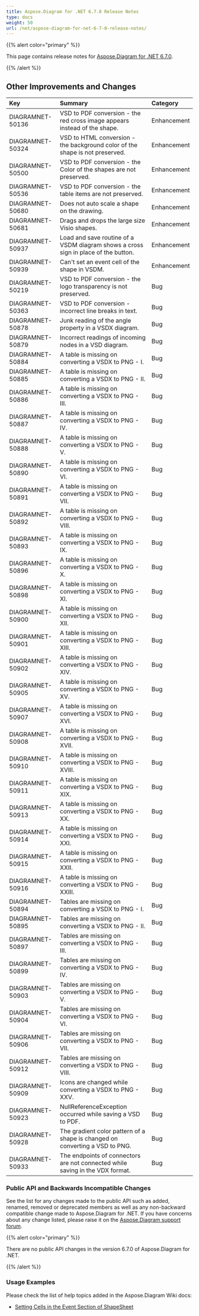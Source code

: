 ```yaml
---
title: Aspose.Diagram for .NET 6.7.0 Release Notes
type: docs
weight: 50
url: /net/aspose-diagram-for-net-6-7-0-release-notes/
---
```


{{% alert color="primary" %}} 

This page contains release notes for [Aspose.Diagram for .NET 6.7.0](https://www.nuget.org/packages/Aspose.Diagram/6.7.0).

{{% /alert %}} 
## **Other Improvements and Changes**

|**Key**|**Summary**|**Category**|
| :- | :- | :- |
|DIAGRAMNET-50136|VSD to PDF conversion - the red cross image appears instead of the shape.|Enhancement|
|DIAGRAMNET-50324|VSD to HTML conversion - the background color of the shape is not preserved.|Enhancement|
|DIAGRAMNET-50500|VSD to PDF conversion - the Color of the shapes are not preserved.|Enhancement|
|DIAGRAMNET-50536|VSD to PDF conversion - the table items are not preserved.|Enhancement|
|DIAGRAMNET-50680|Does not auto scale a shape on the drawing.|Enhancement|
|DIAGRAMNET-50681|Drags and drops the large size Visio shapes.|Enhancement|
|DIAGRAMNET-50937|Load and save routine of a VSDM diagram shows a cross sign in place of the button.|Enhancement|
|DIAGRAMNET-50939|Can't set an event cell of the shape in VSDM.|Enhancement|
|DIAGRAMNET-50219|VSD to PDF conversion - the logo transparency is not preserved.|Bug|
|DIAGRAMNET-50363|VSD to PDF conversion - incorrect line breaks in text.|Bug|
|DIAGRAMNET-50878|Junk reading of the angle property in a VSDX diagram.|Bug|
|DIAGRAMNET-50879|Incorrect readings of incoming nodes in a VSD diagram.|Bug|
|DIAGRAMNET-50884|A table is missing on converting a VSDX to PNG - I.|Bug|
|DIAGRAMNET-50885|A table is missing on converting a VSDX to PNG - II.|Bug|
|DIAGRAMNET-50886|A table is missing on converting a VSDX to PNG - III.|Bug|
|DIAGRAMNET-50887|A table is missing on converting a VSDX to PNG - IV.|Bug|
|DIAGRAMNET-50888|A table is missing on converting a VSDX to PNG - V.|Bug|
|DIAGRAMNET-50890|A table is missing on converting a VSDX to PNG - VI.|Bug|
|DIAGRAMNET-50891|A table is missing on converting a VSDX to PNG - VII.|Bug|
|DIAGRAMNET-50892|A table is missing on converting a VSDX to PNG - VIII.|Bug|
|DIAGRAMNET-50893|A table is missing on converting a VSDX to PNG - IX.|Bug|
|DIAGRAMNET-50896|A table is missing on converting a VSDX to PNG - X.|Bug|
|DIAGRAMNET-50898|A table is missing on converting a VSDX to PNG - XI.|Bug|
|DIAGRAMNET-50900|A table is missing on converting a VSDX to PNG - XII.|Bug|
|DIAGRAMNET-50901|A table is missing on converting a VSDX to PNG - XIII.|Bug|
|DIAGRAMNET-50902|A table is missing on converting a VSDX to PNG - XIV.|Bug|
|DIAGRAMNET-50905|A table is missing on converting a VSDX to PNG - XV.|Bug|
|DIAGRAMNET-50907|A table is missing on converting a VSDX to PNG - XVI.|Bug|
|DIAGRAMNET-50908|A table is missing on converting a VSDX to PNG - XVII.|Bug|
|DIAGRAMNET-50910|A table is missing on converting a VSDX to PNG - XVIII.|Bug|
|DIAGRAMNET-50911|A table is missing on converting a VSDX to PNG - XIX.|Bug|
|DIAGRAMNET-50913|A table is missing on converting a VSDX to PNG - XX.|Bug|
|DIAGRAMNET-50914|A table is missing on converting a VSDX to PNG - XXI.|Bug|
|DIAGRAMNET-50915|A table is missing on converting a VSDX to PNG - XXII.|Bug|
|DIAGRAMNET-50916|A table is missing on converting a VSDX to PNG - XXIII.|Bug|
|DIAGRAMNET-50894|Tables are missing on converting a VSDX to PNG - I.|Bug|
|DIAGRAMNET-50895|Tables are missing on converting a VSDX to PNG - II.|Bug|
|DIAGRAMNET-50897|Tables are missing on converting a VSDX to PNG - III.|Bug|
|DIAGRAMNET-50899|Tables are missing on converting a VSDX to PNG - IV.|Bug|
|DIAGRAMNET-50903|Tables are missing on converting a VSDX to PNG - V.|Bug|
|DIAGRAMNET-50904|Tables are missing on converting a VSDX to PNG - VI.|Bug|
|DIAGRAMNET-50906|Tables are missing on converting a VSDX to PNG - VII.|Bug|
|DIAGRAMNET-50912|Tables are missing on converting a VSDX to PNG - VIII.|Bug|
|DIAGRAMNET-50909|Icons are changed while converting a VSDX to PNG - XXV.|Bug|
|DIAGRAMNET-50923|NullReferenceException occurred while saving a VSD to PDF.|Bug|
|DIAGRAMNET-50928|The gradient color pattern of a shape is changed on converting a VSD to PNG.|Bug|
|DIAGRAMNET-50933|The endpoints of connectors are not connected while saving in the VDX format.|Bug|
### **Public API and Backwards Incompatible Changes**
See the list for any changes made to the public API such as added, renamed, removed or deprecated members as well as any non-backward compatible change made to Aspose.Diagram for .NET. If you have concerns about any change listed, please raise it on the [Aspose.Diagram support forum](http://www.aspose.com/community/forums/aspose.diagram-product-family/489/showforum.aspx).

{{% alert color="primary" %}} 

There are no public API changes in the version 6.7.0 of Aspose.Diagram for .NET.

{{% /alert %}} 
### **Usage Examples**
Please check the list of help topics added in the Aspose.Diagram Wiki docs:

- [Setting Cells in the Event Section of ShapeSheet](http://www.aspose.com/docs/display/diagramnet/Setting+Cells+in+the+Event+Section+of+ShapeSheet)

